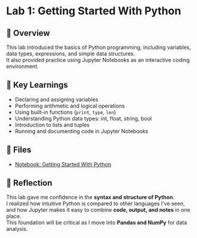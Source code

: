 # Lab 1: Getting Started With Python

## 📖 Overview
This lab introduced the basics of Python programming, including variables, data types, expressions, and simple data structures.  
It also provided practice using Jupyter Notebooks as an interactive coding environment.

## 🎯 Key Learnings
- Declaring and assigning variables
- Performing arithmetic and logical operations
- Using built-in functions (`print`, `type`, `len`)
- Understanding Python data types: int, float, string, bool
- Introduction to lists and tuples
- Running and documenting code in Jupyter Notebooks

## 📂 Files
- [Notebook: Getting Started With Python](notebooks/PY0101EN-1-1-Getting_Started_With_Python.ipynb)

## 📝 Reflection
This lab gave me confidence in the **syntax and structure of Python**.  
I realized how intuitive Python is compared to other languages I’ve seen, and how Jupyter makes it easy to combine **code, output, and notes** in one place.  
This foundation will be critical as I move into **Pandas and NumPy** for data analysis.